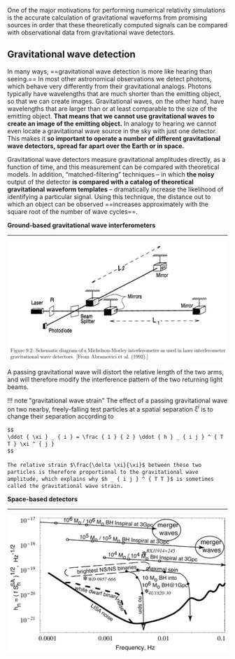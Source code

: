One of the major motivations for performing numerical relativity simulations is the accurate calculation of gravitational waveforms from promising sources in order that these theoretically computed signals can be compared with observational data from gravitational wave detectors.

## Gravitational wave detection

In many ways, ==gravitational wave detection is more like hearing than seeing.== In most other astronomical observations we detect photons, which behave very differently from their gravitational analogs. Photons typically have wavelengths that are much shorter than the emitting object, so that we can create images. Gravitational waves, on the other hand, have wavelengths that are larger than or at least comparable to the size of the emitting object. **That means that we cannot use gravitational waves to create an image of the emitting object.** In analogy to hearing we cannot even locate a gravitational wave source in the sky with just one detector. This makes it **so important to operate a number of different gravitational wave detectors, spread far apart over the Earth or in space.**

Gravitational wave detectors measure gravitational amplitudes directly, as a function of time, and this measurement can be compared with theoretical models. In addition, “matched-filtering” techniques – in which **the noisy** output of the detector **is compared with a catalog of theoretical gravitational waveform templates** – dramatically increase the likelihood of identifying a particular signal. Using this technique, the distance out to which an object can be observed ==increases approximately with the square root of the number of wave cycles==.

**Ground-based gravitational wave interferometers**
___

![-w1221](media/15509881364976.jpg)

A passing gravitational wave will distort the relative length of the two arms, and will therefore modify the interference pattern of the two returning light beams.

!!! note "gravitational wave strain"
    The effect of a passing gravitational wave on two nearby, freely-falling test particles at a spatial separation $\xi ^ { i }$ is to change their separation according to
    
    $$
    \ddot { \xi } _ { i } = \frac { 1 } { 2 } \ddot { h } _ { i j } ^ { T T } \xi ^ { j }
    $$
    
    The relative strain $\frac{\delta \xi}{\xi}$ between these two particles is therefore proportional to the gravitational wave amplitude, which explains why $h _ { i j } ^ { T T }$ is sometimes called the gravitational wave strain. 

**Space-based detectors**
___

![-w946](media/15509897316513.jpg)

